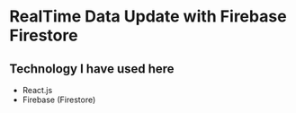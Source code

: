 # RealTime Data Update with Firebase Firestore

## Technology I have used here

- React.js
- Firebase (Firestore)
